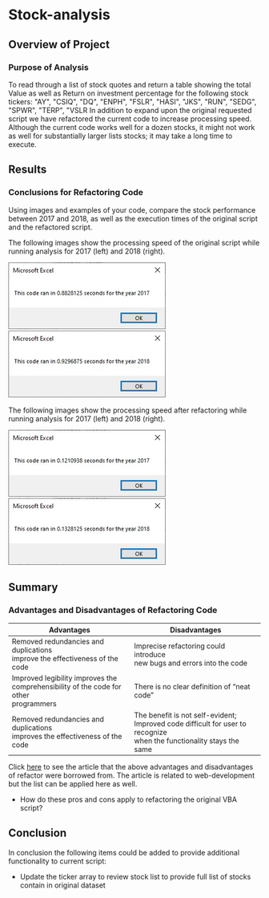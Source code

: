 # Stock-analysis

## Overview of Project

### Purpose of Analysis
To read through a list of stock quotes and return a table showing the total Value as well as Return on investment percentage for the following stock tickers: "AY", "CSIQ", "DQ", "ENPH", "FSLR", "HASI", "JKS", "RUN", "SEDG", "SPWR", "TERP", "VSLR
In addition to expand upon the original requested script we have refactored the current code to increase processing speed. Although the current code works well for a dozen stocks, it might not work as well for substantially larger lists stocks; it may take a long time to execute.

## Results

### Conclusions for Refactoring Code
Using images and examples of your code, compare the stock performance between 2017 and 2018, as well as the execution times of the original script and the refactored script.

The following images show the processing speed of the original script while running analysis for 2017 (left) and 2018 (right).

![image_name](resources/VBA_Challenge_2017_Org_Code.png) ![image_name](resources/VBA_Challenge_2018_Org_Code.png)

The following images show the processing speed after refactoring while running analysis for 2017 (left) and 2018 (right).

![image_name](resources/VBA_Challenge_2017.png) ![image_name](resources/VBA_Challenge_2018.png)

## Summary
### Advantages and Disadvantages of Refactoring Code

|Advantages|Disadvantages|
| --- | --- |
|Removed redundancies and duplications<br>improve the effectiveness of the code|Imprecise refactoring could introduce<br>new bugs and errors into the code<br>|
|Improved legibility improves the<br>comprehensibility of the code for other<br>programmers|There is no clear definition of “neat code”<br>|
|Removed redundancies and duplications<br>improves the effectiveness of the code|The benefit is not self-evident;<br>Improved code difficult for user to recognize<br>when the functionality stays the same|

Click [here](https://www.ionos.com/digitalguide/websites/web-development/what-is-refactoring/) to see the article that the above advantages and disadvantages of refactor were borrowed from. The article is related to web-development but the list can be applied here as well.


 - How do these pros and cons apply to refactoring the original VBA script?

## Conclusion
In conclusion the following items could be added to provide additional functionality to current script:
 - Update the ticker array to review stock list to provide full list of stocks contain in original dataset





